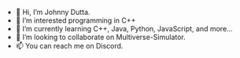 - 👋 Hi, I’m Johnny Dutta.
- 💾 I’m interested programming in C++
- 🔨 I’m currently learning C++, Java, Python, JavaScript, and more...
- 🚀 I’m looking to collaborate on Multiverse-Simulator.
- 📫 You can reach me on Discord.

<!---
johnnydutta/johnnydutta is a ✨ special ✨ repository because its `README.md` (this file) appears on your GitHub profile.
You can click the Preview link to take a look at your changes.
--->
